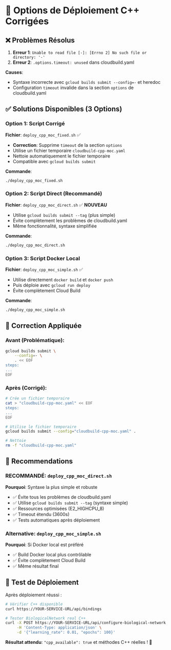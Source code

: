 # 🚀 Options de Déploiement C++ Corrigées

## ❌ Problèmes Résolus
1. **Erreur 1**: `Unable to read file [-]: [Errno 2] No such file or directory: '-'`
2. **Erreur 2**: `.options.timeout: unused` dans cloudbuild.yaml

**Causes**: 
- Syntaxe incorrecte avec `gcloud builds submit --config=-` et heredoc
- Configuration `timeout` invalide dans la section `options` de cloudbuild.yaml

## ✅ Solutions Disponibles (3 Options)

### Option 1: Script Corrigé 
**Fichier**: `deploy_cpp_moc_fixed.sh` ✅
- **Correction**: Supprime `timeout` de la section `options`
- Utilise un fichier temporaire `cloudbuild-cpp-moc.yaml` 
- Nettoie automatiquement le fichier temporaire
- Compatible avec `gcloud builds submit`

**Commande**:
```bash
./deploy_cpp_moc_fixed.sh
```

### Option 2: Script Direct (Recommandé) 
**Fichier**: `deploy_cpp_moc_direct.sh` ✅ **NOUVEAU**
- Utilise `gcloud builds submit --tag` (plus simple)
- Évite complètement les problèmes de cloudbuild.yaml
- Même fonctionnalité, syntaxe simplifiée

**Commande**:
```bash
./deploy_cpp_moc_direct.sh
```

### Option 3: Script Docker Local
**Fichier**: `deploy_cpp_moc_simple.sh` ✅ 
- Utilise directement `docker build` et `docker push`
- Puis déploie avec `gcloud run deploy`
- Évite complètement Cloud Build

**Commande**:
```bash
./deploy_cpp_moc_simple.sh
```

## 🔧 Correction Appliquée

### Avant (Problématique):
```bash
gcloud builds submit \
    --config=- \
    . << EOF
steps:
...
EOF
```

### Après (Corrigé):
```bash
# Crée un fichier temporaire
cat > "cloudbuild-cpp-moc.yaml" << EOF
steps:
...
EOF

# Utilise le fichier temporaire
gcloud builds submit --config="cloudbuild-cpp-moc.yaml" .

# Nettoie
rm -f "cloudbuild-cpp-moc.yaml"
```

## 🎯 Recommendations

### **RECOMMANDÉ**: `deploy_cpp_moc_direct.sh` 
**Pourquoi**: Syntaxe la plus simple et robuste
- ✅ Évite tous les problèmes de cloudbuild.yaml
- ✅ Utilise `gcloud builds submit --tag` (syntaxe simple)
- ✅ Ressources optimisées (E2_HIGHCPU_8)
- ✅ Timeout étendu (3600s)
- ✅ Tests automatiques après déploiement

### **Alternative**: `deploy_cpp_moc_simple.sh`
**Pourquoi**: Si Docker local est préféré
- ✅ Build Docker local plus contrôlable
- ✅ Évite complètement Cloud Build
- ✅ Même résultat final

## 🧪 Test de Déploiement

Après déploiement réussi :
```bash
# Vérifier C++ disponible
curl https://YOUR-SERVICE-URL/api/bindings

# Tester BiologicalNetwork real C++
curl -X POST https://YOUR-SERVICE-URL/api/configure-biological-network \
     -H 'Content-Type: application/json' \
     -d '{"learning_rate": 0.01, "epochs": 100}'
```

**Résultat attendu**: `"cpp_available": true` et méthodes C++ réelles ! 🎉